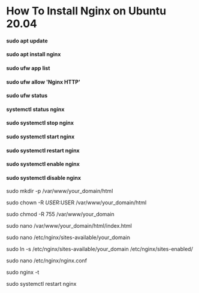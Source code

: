 <h1>How To Install Nginx on Ubuntu 20.04</h1>

<h4>sudo apt update</h4>

<h4>sudo apt install nginx</h4>

<h4>sudo ufw app list</h4>


<h4>sudo ufw allow 'Nginx HTTP'</h4>


<h4>sudo ufw status</h4>

<h4>systemctl status nginx</h4>

<h4>sudo systemctl stop nginx</h4>

<h4>sudo systemctl start nginx</h4>

<h4>sudo systemctl restart nginx</h4>

<h4>sudo systemctl enable nginx</h4>

<h4>sudo systemctl disable nginx</h4>

sudo mkdir -p /var/www/your_domain/html

sudo chown -R $USER:$USER /var/www/your_domain/html

sudo chmod -R 755 /var/www/your_domain

sudo nano /var/www/your_domain/html/index.html

sudo nano /etc/nginx/sites-available/your_domain

sudo ln -s /etc/nginx/sites-available/your_domain /etc/nginx/sites-enabled/

sudo nano /etc/nginx/nginx.conf

sudo nginx -t

sudo systemctl restart nginx
